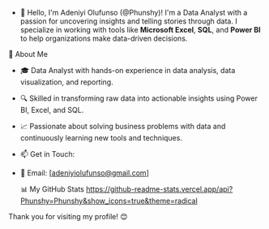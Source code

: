 - 👋 Hello, I'm Adeniyi Olufunso (@Phunshy)! I'm a Data Analyst with a passion for uncovering insights and telling stories through data. I specialize in working with tools like **Microsoft Excel**, **SQL**, and **Power BI** to help organizations make data-driven decisions.

💼 About Me
- 🎓 Data Analyst with hands-on experience in data analysis, data visualization, and reporting.
- 🔍 Skilled in transforming raw data into actionable insights using Power BI, Excel, and SQL.
- 📈 Passionate about solving business problems with data and continuously learning new tools and techniques.
-  📫 Get in Touch:
- 📧 Email: [adeniyiolufunso@gmail.com]

  📊 My GitHub Stats
    https://github-readme-stats.vercel.app/api?Phunshy=Phunshy&show_icons=true&theme=radical

Thank you for visiting my profile! 😊

<!---
Phunshy/Phunshy is a ✨ special ✨ repository because its `README.md` (this file) appears on your GitHub profile.
You can click the Preview link to take a look at your changes.
--->

